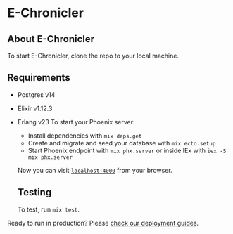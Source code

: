 # E-Chronicler

## About E-Chronicler

To start E-Chronicler, clone the repo to your local machine.


## Requirements
* Postgres v14
* Elixir v1.12.3
* Erlang v23
To start your Phoenix server:

  * Install dependencies with `mix deps.get`
  * Create and migrate and seed your database with `mix ecto.setup`
  * Start Phoenix endpoint with `mix phx.server` or inside IEx with `iex -S mix phx.server`

  Now you can visit [`localhost:4000`](http://localhost:4000) from your browser.

  ## Testing

  To test, run `mix test`.


Ready to run in production? Please [check our deployment guides](https://hexdocs.pm/phoenix/deployment.html).
